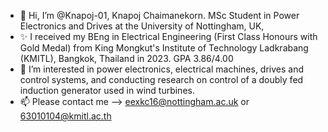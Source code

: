 - 👋 Hi, I’m @Knapoj-01, Knapoj Chaimanekorn. MSc Student in Power Electronics and Drives at the University of Nottingham, UK,
- ✨ I received my BEng in Electrical Engineering (First Class Honours with Gold Medal) from King Mongkut's Institute of Technology Ladkrabang (KMITL), Bangkok, Thailand in 2023. GPA 3.86/4.00
- 🌱 I’m interested in power electronics, electrical machines, drives and control systems, and conducting research on control of a doubly fed induction generator used in wind turbines.
- 📫 Please contact me --> eexkc16@nottingham.ac.uk or 63010104@kmitl.ac.th

<!---
Knapoj-01/Knapoj-01 is a ✨ special ✨ repository because its `README.md` (this file) appears on your GitHub profile.
You can click the Preview link to take a look at your changes.
--->
